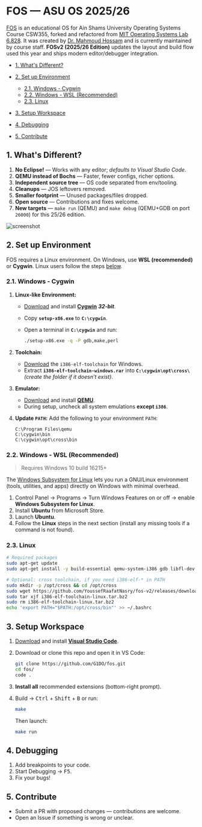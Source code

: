 # FOS — ASU OS 2025/26

[FOS][fos-v1] is an educational OS for Ain Shams University Operating Systems Course CSW355, forked and refactored from [MIT Operating Systems Lab 6.828][mit-6.828]. It was created by [Dr. Mahmoud Hossam][dr-m-h] and is currently maintained by course staff.
**FOSv2 (2025/26 Edition)** updates the layout and build flow used this year and ships modern editor/debugger integration.

[fos-v1]: https://github.com/mahossam/FOS-Ain-Shams-University-Educational-OS
[dr-m-h]: https://github.com/mahossam/
[mit-6.828]: http://ocw.mit.edu/courses/electrical-engineering-and-computer-science/6-828-operating-system-engineering-fall-2012/

<!-- TOC depthFrom:2 -->

* [1. What's Different?](#1-whats-different)
* [2. Set up Environment](#2-set-up-environment)

  * [2.1. Windows - Cygwin](#21-windows---cygwin)
  * [2.2. Windows - WSL (Recommended)](#22-windows---wsl-recommended)
  * [2.3. Linux](#23-linux)
* [3. Setup Workspace](#3-setup-workspace)
* [4. Debugging](#4-debugging)
* [5. Contribute](#5-contribute)

<!-- /TOC -->

## 1. What's Different?

1. **No Eclipse!** — Works with any editor; *defaults to Visual Studio Code*.
2. **QEMU instead of Bochs** — Faster, fewer configs, richer options.
3. **Independent source tree** — OS code separated from env/tooling.
4. **Cleanups** — JOS leftovers removed.
5. **Smaller footprint** — Unused packages/files dropped.
6. **Open source** — Contributions and fixes welcome.
7. **New targets** — `make run` (QEMU) and `make debug` (QEMU+GDB on port `26000`) for this 25/26 edition.

![screenshot](https://user-images.githubusercontent.com/41103290/75132023-0e3f9d80-56de-11ea-9daf-e578bdcdd750.png)

## 2. Set up Environment

FOS requires a Linux environment. On Windows, use **WSL (recommended)** or **Cygwin**. Linux users follow the steps [below](#23-linux).

### 2.1. Windows - Cygwin

1. **Linux-like Environment:**

   * [Download][dl-cygwin-32] and install [**Cygwin**][cygwin] ***32-bit***.
   * Copy **`setup-x86.exe`** to **`C:\cygwin`**.
   * Open a terminal in **`C:\cygwin`** and run:

     ```cmd
     ./setup-x86.exe -q -P gdb,make,perl
     ```

2. **Toolchain:**

   * [Download][dl-toolchain] the `i386-elf-toolchain` for Windows.
   * Extract **`i386-elf-toolchain-windows.rar`** into **`C:\cygwin\opt\cross\`** *(create the folder if it doesn’t exist)*.

3. **Emulator:**

   * [Download][dl-qemu] and install [**QEMU**][qemu].
   * During setup, uncheck all system emulations **except `i386`**.

4. **Update `PATH`:**
   Add the following to your environment `PATH`:

   ```path
   C:\Program Files\qemu
   C:\cygwin\bin
   C:\cygwin\opt\cross\bin
   ```

[cygwin]: https://cygwin.com/
[dl-cygwin-32]: https://cygwin.com/install.html
[dl-toolchain]: https://github.com/YoussefRaafatNasry/fos-v2/releases/tag/toolchain
[qemu]: https://www.qemu.org/
[dl-qemu]: https://qemu.weilnetz.de/w64/2020/

### 2.2. Windows - WSL (Recommended)

> Requires Windows 10 build 16215+

The [Windows Subsystem for Linux][wsl] lets you run a GNU/Linux environment (tools, utilities, and apps) directly on Windows with minimal overhead.

1. Control Panel → Programs → Turn Windows Features on or off → enable **Windows Subsystem for Linux**.
2. Install **Ubuntu** from Microsoft Store.
3. Launch **Ubuntu**.
4. Follow the **Linux** steps in the next section (install any missing tools if a command is not found).

[wsl]: https://docs.microsoft.com/en-us/windows/wsl/about

### 2.3. Linux

```bash
# Required packages
sudo apt-get update
sudo apt-get install -y build-essential qemu-system-i386 gdb libfl-dev

# Optional: cross toolchain, if you need i386-elf-* in PATH
sudo mkdir -p /opt/cross && cd /opt/cross
sudo wget https://github.com/YoussefRaafatNasry/fos-v2/releases/download/toolchain/i386-elf-toolchain-linux.tar.bz2
sudo tar xjf i386-elf-toolchain-linux.tar.bz2
sudo rm i386-elf-toolchain-linux.tar.bz2
echo 'export PATH="$PATH:/opt/cross/bin"' >> ~/.bashrc
```

## 3. Setup Workspace

1. [Download][dl-vscode] and install [**Visual Studio Code**][vscode].
2. Download or clone this repo and open it in VS Code:

   ```bash
   git clone https://github.com/G1DO/fos.git
   cd fos/
   code .
   ```
3. **Install all** recommended extensions (bottom-right prompt).
4. Build → <kbd>Ctrl</kbd> + <kbd>Shift</kbd> + <kbd>B</kbd> or run:

   ```bash
   make
   ```

   Then launch:

   ```bash
   make run
   ```

[vscode]: https://code.visualstudio.com/
[dl-vscode]: https://code.visualstudio.com/

## 4. Debugging

1. Add breakpoints to your code.
2. Start Debugging → <kbd>F5</kbd>.
3. Fix your bugs!

## 5. Contribute

* Submit a PR with proposed changes — contributions are welcome.
* Open an Issue if something is wrong or unclear.
